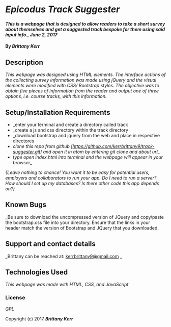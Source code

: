 # _Epicodus Track Suggester_

#### _This is a webpage that is designed to allow readers to take a short survey about themselves and get a suggested track bespoke for them using said input info., June 2, 2017_

#### By _**Brittany Kerr**_

## Description

_This webpage was designed using HTML elements. The interface actions of the collecting survey information was made using jQuery and the visual elements were modified with CSS/ Bootstrap styles. The objective was to obtain five pieces of information from the reader and output one of three options, i.e. course tracks, with this information._

## Setup/Installation Requirements

* _enter your terminal and create a directory called track
* _create a js and css directory within the track directory
* _download bootstrap and jquery from the web and place in respective directores
* _clone this repo from github [https://github.com/kerrbrittany9/track-suggester.git] and open it in atom by entering git clone and about url__
* _type open index.html into terminal and the webpage will appear in your browser__


_{Leave nothing to chance! You want it to be easy for potential users, employers and collaborators to run your app. Do I need to run a server? How should I set up my databases? Is there other code this app depends on?}_

## Known Bugs

_Be sure to download the uncompressed version of JQuery and copy/paste the bootstrap.css file into your directory. Ensure that the links in your header match the version of Bootstrap and JQuery that you downloaded.

## Support and contact details

_Brittany can be reached at: kerrbrittany9@gmail.com _

## Technologies Used

_This webpage was made with HTML, CSS, and JavaScript_

### License

*GPL*

Copyright (c) 2017 **_Brittany Kerr_**
